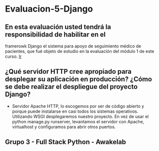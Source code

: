 # Evaluacion-5-Django

## En esta evaluación usted tendrá la responsibilidad de habilitar en el
framerowk Django el sistema para apoyo de seguimiento médico de
pacientes, que fué objeto de estudio en la evaluación del módulo 1 de
este curso. [Ir](https://pcidsoto.github.io/Evaluacion-Modulo-1/)

## ¿Qué servidor HTTP cree apropiado para desplegar su aplicación en producción? ¿Cómo se debe realizar el despliegue del proyecto Django?

- Servidor Apache HTTP, lo escogemos por ser de código abierto y porque puede instalarse en casi todos los sistemas operativos.
Utilizando WSGI desplegaremos nuestro proyecto.
En vez de usar el python manage.py runserver, levantamos el servidor con Apache, virtualhost y configuramos para abrir otros puertos.

## Grupo 3 - Full Stack Python - Awakelab

